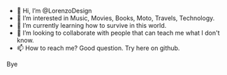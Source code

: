 - 👋 Hi, I’m @LorenzoDesign
- 👀 I’m interested in Music, Movies, Books, Moto, Travels, Technology.
- 🌱 I’m currently learning how to survive in this world.
- 💞️ I’m looking to collaborate with people that can teach me what I don't know.
- 📫 How to reach me? Good question. Try here on github.

Bye
